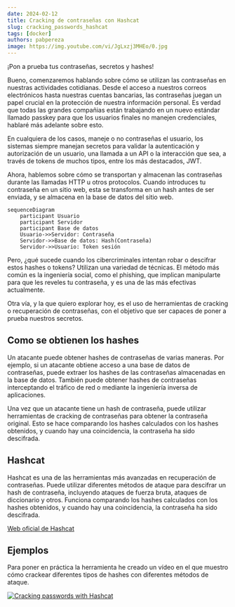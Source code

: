 ```yaml
---
date: 2024-02-12
title: Cracking de contraseñas con Hashcat
slug: cracking_passwords_hashcat 
tags: [docker]
authors: pabpereza
image: https://img.youtube.com/vi/JgLxzj3MHEo/0.jpg
---
```


¡Pon a prueba tus contraseñas, secretos y hashes!

Bueno, comenzaremos hablando sobre cómo se utilizan las contraseñas en nuestras actividades cotidianas. Desde el acceso a nuestros correos electrónicos hasta nuestras cuentas bancarias, las contraseñas juegan un papel crucial en la protección de nuestra información personal. Es verdad que todas las grandes compañias están trabajando en un nuevo estándar llamado passkey para que los usuarios finales no manejen credenciales, hablaré más adelante sobre esto. 
<!-- truncate -->

En cualquiera de los casos, maneje o no contraseñas el usuario, los sistemas siempre manejan secretos para validar la autenticación y autorización de un usuario, una llamada a un API o la interacción que sea, a través de tokens de muchos tipos, entre los más destacados, JWT.

Ahora, hablemos sobre cómo se transportan y almacenan las contraseñas durante las llamadas HTTP u otros protocolos. Cuando introduces tu contraseña en un sitio web, esta se transforma en un hash antes de ser enviada, y se almacena en la base de datos del sitio web.

```mermaid
sequenceDiagram
    participant Usuario
    participant Servidor
    participant Base de datos
    Usuario->>Servidor: Contraseña
    Servidor->>Base de datos: Hash(Contraseña)
    Servidor->>Usuario: Token sesión
```


Pero, ¿qué sucede cuando los cibercriminales intentan robar o descifrar estos hashes o tokens? Utilizan una variedad de técnicas. El método más común es la ingeniería social, como el phishing, que implican manipularte para que les reveles tu contraseña, y es una de las más efectivas actualmente.


Otra vía, y la que quiero explorar hoy, es el uso de herramientas de cracking o recuperación de contraseñas, con el objetivo que ser capaces de poner a prueba nuestros secretos.

## Como se obtienen los hashes
Un atacante puede obtener hashes de contraseñas de varias maneras. Por ejemplo, si un atacante obtiene acceso a una base de datos de contraseñas, puede extraer los hashes de las contraseñas almacenadas en la base de datos. También puede obtener hashes de contraseñas interceptando el tráfico de red o mediante la ingeniería inversa de aplicaciones.

Una vez que un atacante tiene un hash de contraseña, puede utilizar herramientas de cracking de contraseñas para obtener la contraseña original. Esto se hace comparando los hashes calculados con los hashes obtenidos, y cuando hay una coincidencia, la contraseña ha sido descifrada.

## Hashcat
Hashcat es una de las herramientas más avanzadas en recuperación de contraseñas. Puede utilizar diferentes métodos de ataque para descifrar un hash de contraseña, incluyendo ataques de fuerza bruta, ataques de diccionario y otros. Funciona comparando los hashes calculados con los hashes obtenidos, y cuando hay una coincidencia, la contraseña ha sido descifrada.

[Web oficial de Hashcat](https://hashcat.net/hashcat/)

## Ejemplos
Para poner en práctica la herramienta he creado un vídeo en el que muestro cómo crackear diferentes tipos de hashes con diferentes métodos de ataque. 

[![Cracking passwords with Hashcat](https://img.youtube.com/vi/JgLxzj3MHEo/0.jpg)](https://youtu.be/JgLxzj3MHEo)
